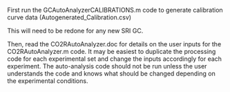 First run the GCAutoAnalyzerCALIBRATIONS.m code to generate calibration curve data (Autogenerated_Calibration.csv)

This will need to be redone for any new SRI GC.

Then, read the CO2RAutoAnalyzer.doc for details on the user inputs for the CO2RAutoAnalyzer.m code.
It may be easiest to duplicate the processing code for each experimental set and change the inputs accordingly for each experiment.
The auto-analysis code should not be run unless the user understands the code and knows what should be changed depending on the experimental conditions.
